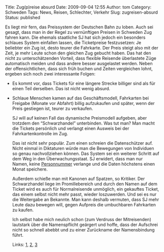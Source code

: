 Title: Zug(p)reise absurd
Date: 2009-09-04 12:55
Author: tom
Category: Schweden
Tags: News, Reisen, Schlechter, Verkehr
Slug: zugreisen-absurd
Status: published

Es liegt mir fern, das Preissystem der Deutschen Bahn zu loben. Auch sei
gesagt, dass man in der Regel zu vernünftigen Preisen in Schweden Zug
fahren kann. Die ehemals staatliche SJ hat sich jedoch ein besonders
schlaues System einfallen lassen, die Ticketpreise festzusetzen: Je
beliebter ein Zug ist, desto teurer die Fahrkarte. Der Preis steigt also
mit der Zeit, je mehr Leute schon den gleichen Zug gebucht haben. Das
hat den nicht zu unterschätzenden Vorteil, dass flexible Reisende
überlastete Züge automatisch meiden und dass andere besser ausgelastet
werden. Neben der offensichtlichen, dass sich früh buchen und Zeiten
vergleichen lohnt, ergeben sich noch zwei interessante Folgen:

-   Es kommt vor, dass Tickets für eine längere Strecke billiger sind
    als für einen Teil derselben. Das ist nicht wenig absurd.

<ul>
<li>
Schlaue Menschen kamen auf das Geschäftsmodell, Fahrkarten bei Freigabe
(Monate vor Abfahrt) billig aufzukaufen und später, wenn der Preis
gestiegen ist, teurer zu verkaufen.

SJ will auf keinen Fall das dynamische Preismodell aufgeben, aber
trotzdem den “Schwarzhandel” unterbinden. Was tut man? Man macht die
Tickets persönlich und verlangt einen Ausweis bei der
Fahrkartenkontrolle im Zug.

Das ist nicht sehr populär. Zum einen schreien die Datenschützer auf.
Nicht einmal in Diktaturen würde man die Bewegungen von Individuen so
genau nachvollziehen können. Das System sei ein weiterer Schritt auf dem
Weg in den Überwachungsstaat. SJ erwidert, dass man nur Namen, keine
[Personnummer](http://www.fiket.de/2006/07/09/wort-der-woche-personnummer/)
verlange und die Daten höchstens einen Monat speichere.

Außerdem schieße man mit Kanonen auf Spatzen, so Kritiker. Der
Schwarzhandel liege im Promillebereich und durch den Namen auf dem
Ticket wird es auch für Normalreisende unmöglich, ein gekauftes Ticket,
das einem selbst nicht mehr passt, wieder loszuwerden. Und sei es nur
die Weitergabe an Bekannte. Man kann deshalb vermuten, dass SJ mehr
Leute dazu bewegen will, gegen Aufpreis die umbuchbaren Fahrkarten zu
kaufen.

Ich selbst habe mich neulich schon (zum Verdruss der Mitreisenden)
lautstark über die Namenspflicht geärgert und hoffe, dass der Aufschrei
nicht so schnell abebbt und zu einer Zurückname der Namensbindung führt.

Links:
[1](http://www.dn.se/nyheter/sverige/sj-stoppar-svartaborshandel-1.942861),
[2](http://www.svd.se/resor/nyheter/artikel_3450009.svd),
[3](http://www.dn.se/opinion/signerat/sj-myggjagare-med-kanon-1.944067)

